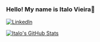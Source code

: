 ### Hello! My name is Italo Vieira👋

[![Linkedln](https://img.shields.io/badge/LinkedIn-0077B5?style=for-the-badge&logo=linkedin&logoColor=white)](https://www.linkedin.com/in/italolv/)

[![Italo's GitHub Stats](https://github-readme-stats.vercel.app/api?username=italolvieira&show_icons=true&theme=transparent)](https://github.com/anuraghazra/github-readme-stats)

